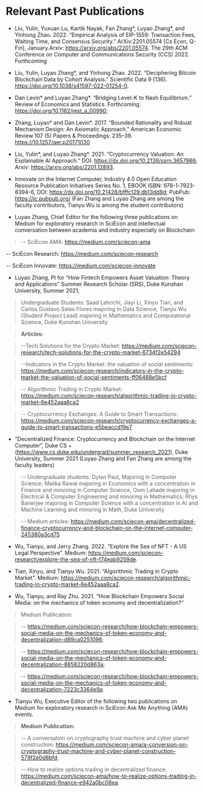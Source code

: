 # Relevant Past Publications

- Liu, Yulin, Yuxuan Lu, Kartik Nayak, Fan Zhang*, Luyao Zhang*, and Yinhong Zhao. 2022. “Empirical Analysis of EIP-1559: Transaction Fees, Waiting Time, and Consensus Security.” ArXiv:2201.05574 [Cs Econ, Q-Fin], January.Arxiv: https://arxiv.org/abs/2201.05574. The 29th ACM Conference on Computer and Communications Security (CCS) 2022. Forthcoming 

 

- Liu, Yulin, Luyao Zhang*, and Yinhong Zhao. 2022. “Deciphering Bitcoin Blockchain Data by Cohort Analysis.” Scientific Data 9 (136).  https://doi.org/10.1038/s41597-022-01254-0. 

  

- Dan Levin* and Luyao Zhang*. “Bridging Level-K to Nash Equilibrium.” Review of Economics and Statistics. Forthcoming.  https://doi.org/10.1162/rest_a_00990;  

 

- Zhang, Luyao* and Dan Levin*. 2017. “Bounded Rationality and Robust Mechanism Design: An Axiomatic Approach.” American Economic Review 107 (5) Papers & Proceedings: 235–39. https://10.1257/aer.p20171030 

 

- Liu, Yulin*, and Luyao Zhang*. 2021. “Cryptocurrency Valuation: An Explainable AI Approach.” DOI: https://dx.doi.org/10.2139/ssrn.3657986; Arxiv: https://arxiv.org/abs/2201.12893. 

 

- Innovate on the Internet Computer, Industry 4.0 Open Education Resource Publication Initiatives Series No. 1, EBOOK ISBN: 978-1-7923-8394-6, DOI: https://dx.doi.org/10.21428/bfffc129.db13dd8d; PubPub: https://ic.pubpub.org/ (Fan Zhang and Luyao Zhang are among the faculty contributors, Tianyu Wu is among the student contributors) 

 

- Luyao Zhang, Chief Editor for the following three publications on Medium for exploratory research in SciEcon and intellectual conversation between academia and industry especially on Blockchain: 

> -- SciEcon AMA: https://medium.com/sciecon-ama 

-- SciEcon Research: https://medium.com/sciecon-research 

-- SciEcon Innovate: https://medium.com/sciecon-innovate 

 

- Luyao Zhang, PI for “How Fintech Empowers Asset Valuation: Theory and Applications” Summer 	 Research Scholar (SRS), Duke Kunshan University, Summer 2021,  

> Undergraduate Students: Saad Lahrichi, Jiayi Li, Xinyu Tian, and Carlos Gustavo Salas Flores majoring in Data Science; Tianyu Wu (Student Project Lead) majoring in Mathematics and Computational Science, Duke Kunshan University 

> **Articles:**   

>--Tech Solutions for the Crypto Market: https://medium.com/sciecon-research/tech-solutions-for-the-crypto-market-6734f2e54294 

>--Indicators in the Crypto Market: the valuation of social sentiments: https://medium.com/sciecon-research/indicators-in-the-crypto-market-the-valuation-of-social-sentiments-ff06488e5bcf 

>-- Algorithmic Trading in Crypto Market: https://medium.com/sciecon-research/algorithmic-trading-in-crypto-market-6e452aaa8ca2 

>-- Cryptocurrency Exchanges: A Guide to Smart Transactions: https://medium.com/sciecon-research/cryptocurrency-exchanges-a-guide-to-smart-transactions-e5beaccd19e7 
 

- “Decentralized Finance: Cryptocurrency and Blockchain on the Internet Computer”, Duke CS + (https://www.cs.duke.edu/undergrad/summer_research_2021), Duke University, Summer 2021 (Luyao Zhang and Fan Zhang are among the faculty leaders) 

>-- Undergraduate students: Dylan Paul, Majoring in Computer Science; Malika Rawal majoring in Economics with a concentration in Finance and minoring in Computer Science, Oum Lahade majoring in Electrical & Computer Engineering and minoring in Mathematics; Rhys Banerjee majoring in Computer Science with a concentration in AI and Machine Learning and minoring in Math, Duke University 

>-- Medium articles: https://medium.com/sciecon-ama/decentralized-finance-cryptocurrency-and-blockchain-on-the-internet-computer-245380a3cd75 

 

- Wu, Tianyu, and Jerry Zhang. 2022. “Explore the Sea of NFT - A US Legal Perspective”. Medium:  https://medium.com/sciecon-research/explore-the-sea-of-nft-f74eab9259de. 

 

- Tian, Xinyu, and Tianyu Wu. 2021. “Algorithmic Trading in Crypto Market”. Medium: https://medium.com/sciecon-research/algorithmic-trading-in-crypto-market-6e452aaa8ca2. 

- Wu, Tianyu, and Ray Zhu. 2021. “How Blockchain Empowers Social Media: on the mechanics of token economy and decentralization?”  

> Medium Publication:  

>-- https://medium.com/sciecon-research/how-blockchain-empowers-social-media-on-the-mechanics-of-token-economy-and-decentralization-d89ca0251096;  

>-- https://medium.com/sciecon-research/how-blockchain-empowers-social-media-on-the-mechanics-of-token-economy-and-decentralization-8858220d863a;  

>-- https://medium.com/sciecon-research/how-blockchain-empowers-social-media-on-the-mechanics-of-token-economy-and-decentralization-7223c3364e9a. 

 

- Tianyu Wu, Executive Editor of the following two publications on Medium for exploratory research in SciEcon Ask Me Anything (AMA) events. 

> **Medium Publication:** 

> -- A conversation on cryptography trust machine and cyber planet construction: https://medium.com/sciecon-ama/a-conversion-on-cryptography-trust-machine-and-cyber-planet-construction-579f2e0d8bfd;  

> -- How to realize options trading in decentralized finance: https://medium.com/sciecon-ama/how-to-realize-options-trading-in-decentralized-finance-e942a0bc08ea. 

 
